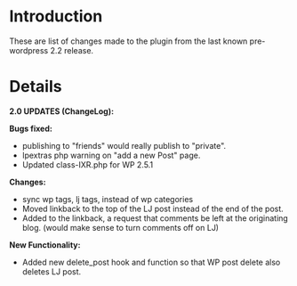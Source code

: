 # Introduction #
These are list of changes made to the plugin from the last known pre-wordpress 2.2 release.


# Details #

**2.0 UPDATES (ChangeLog):**


**Bugs fixed:**

  * publishing to "friends" would really publish to "private".
  * lpextras php warning on "add a new Post" page.
  * Updated class-IXR.php for WP 2.5.1


**Changes:**

  * sync wp tags, lj tags, instead of wp categories
  * Moved linkback to the top of the LJ post instead of the end of the post.
  * Added to the linkback, a request that comments be left at the originating blog. (would make sense to turn comments off on LJ)


**New Functionality:**

  * Added new delete\_post hook and function so that WP post delete also deletes LJ post.